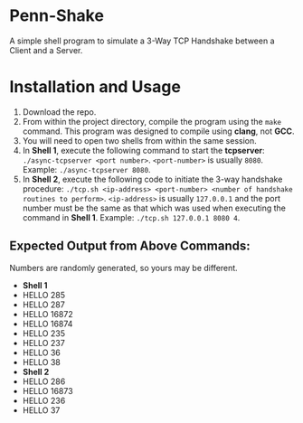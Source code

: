 # Penn-Shake
A simple shell program to simulate a 3-Way TCP Handshake between a Client and a Server. 

# Installation and Usage
1. Download the repo.
2. From within the project directory, compile the program using the `make` command. This program was designed to compile using **clang**, not **GCC**. 
3. You will need to open two shells from within the same session. 
4. In **Shell 1**, execute the following command to start the **tcpserver**: `./async-tcpserver <port number>`. `<port-number>` is usually `8080`. Example: `./async-tcpserver 8080`.
5. In **Shell 2**, execute the following code to initiate the 3-way handshake procedure: `./tcp.sh <ip-address> <port-number> <number of handshake routines to perform>`. `<ip-address>` is usually `127.0.0.1` and the port number must be the same as that which was used when executing the command in **Shell 1**. Example: `./tcp.sh 127.0.0.1 8080 4`.

## Expected Output from Above Commands: 
Numbers are randomly generated, so yours may be different.
  - **Shell 1** 
  - HELLO 285
  - HELLO 287
  - HELLO 16872
  - HELLO 16874
  - HELLO 235
  - HELLO 237
  - HELLO 36
  - HELLO 38
  - **Shell 2**
  - HELLO 286
  - HELLO 16873
  - HELLO 236
  - HELLO 37

